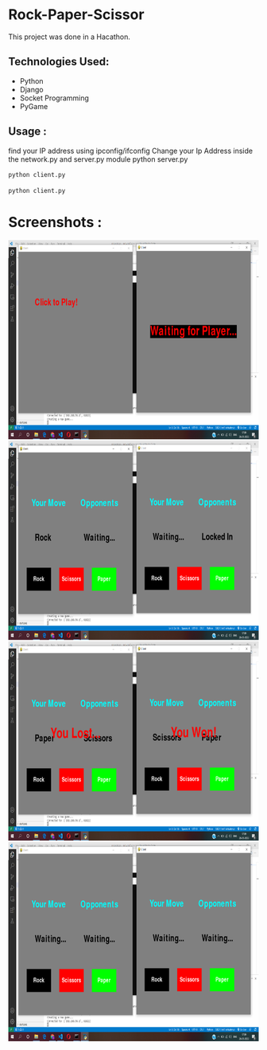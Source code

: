 # Rock-Paper-Scissor
This project was done in a Hacathon.
    
<h2>Technologies Used:</h2>
<ul>
    <li>Python</li>
    <li>Django</li>
    <li>Socket Programming</li>
    <li>PyGame</li>
</ul>
    
<h2>Usage :</h2>
find your IP address using ipconfig/ifconfig
Change your Ip Address inside the network.py and server.py module
    python server.py

    python client.py

    python client.py


# Screenshots : 
<img src="Screenshots/Screenshot1.png" height="400" width="800">
<img src="Screenshots/Screenshot2.png" height="400" width="800">
<img src="Screenshots/Screenshot3.png" height="400" width="800">
<img src="Screenshots/Screenshot4.png" height="400" width="800">

